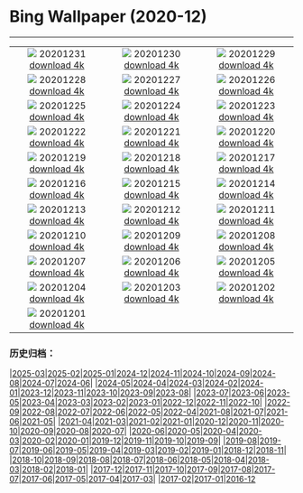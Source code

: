 # Bing Wallpaper (2020-12)
**************
| | | |
| :----: | :----: | :----: |
| ![](https://www.bing.com/th?id=OHR.ZaragozaSpain_EN-US0650637184_1920x1080.jpg) 20201231 [download 4k](https://www.bing.com/th?id=OHR.ZaragozaSpain_EN-US0650637184_UHD.jpg) | ![](https://www.bing.com/th?id=OHR.WinterBryce_EN-US0613213485_1920x1080.jpg) 20201230 [download 4k](https://www.bing.com/th?id=OHR.WinterBryce_EN-US0613213485_UHD.jpg) | ![](https://www.bing.com/th?id=OHR.LucerneHoliday_EN-US0563120968_1920x1080.jpg) 20201229 [download 4k](https://www.bing.com/th?id=OHR.LucerneHoliday_EN-US0563120968_UHD.jpg) |
| ![](https://www.bing.com/th?id=OHR.CanadaLynx_EN-US0499765045_1920x1080.jpg) 20201228 [download 4k](https://www.bing.com/th?id=OHR.CanadaLynx_EN-US0499765045_UHD.jpg) | ![](https://www.bing.com/th?id=OHR.NabananoSato_EN-US0456707930_1920x1080.jpg) 20201227 [download 4k](https://www.bing.com/th?id=OHR.NabananoSato_EN-US0456707930_UHD.jpg) | ![](https://www.bing.com/th?id=OHR.BarnettsDemesne_EN-US0418109777_1920x1080.jpg) 20201226 [download 4k](https://www.bing.com/th?id=OHR.BarnettsDemesne_EN-US0418109777_UHD.jpg) |
| ![](https://www.bing.com/th?id=OHR.SleighMailbox_EN-US0378551322_1920x1080.jpg) 20201225 [download 4k](https://www.bing.com/th?id=OHR.SleighMailbox_EN-US0378551322_UHD.jpg) | ![](https://www.bing.com/th?id=OHR.WildReindeer_EN-US0339848363_1920x1080.jpg) 20201224 [download 4k](https://www.bing.com/th?id=OHR.WildReindeer_EN-US0339848363_UHD.jpg) | ![](https://www.bing.com/th?id=OHR.BandedPipefish_EN-US0293485314_1920x1080.jpg) 20201223 [download 4k](https://www.bing.com/th?id=OHR.BandedPipefish_EN-US0293485314_UHD.jpg) |
| ![](https://www.bing.com/th?id=OHR.HolidayNubble_EN-US0252350688_1920x1080.jpg) 20201222 [download 4k](https://www.bing.com/th?id=OHR.HolidayNubble_EN-US0252350688_UHD.jpg) | ![](https://www.bing.com/th?id=OHR.CastleriggStone_EN-US0211858038_1920x1080.jpg) 20201221 [download 4k](https://www.bing.com/th?id=OHR.CastleriggStone_EN-US0211858038_UHD.jpg) | ![](https://www.bing.com/th?id=OHR.BabyGoat_EN-US0161592117_1920x1080.jpg) 20201220 [download 4k](https://www.bing.com/th?id=OHR.BabyGoat_EN-US0161592117_UHD.jpg) |
| ![](https://www.bing.com/th?id=OHR.Siguniangshan_EN-US5804368436_1920x1080.jpg) 20201219 [download 4k](https://www.bing.com/th?id=OHR.Siguniangshan_EN-US5804368436_UHD.jpg) | ![](https://www.bing.com/th?id=OHR.TreCime_EN-US0044017385_1920x1080.jpg) 20201218 [download 4k](https://www.bing.com/th?id=OHR.TreCime_EN-US0044017385_UHD.jpg) | ![](https://www.bing.com/th?id=OHR.PineconesSwap_EN-US9076096888_1920x1080.jpg) 20201217 [download 4k](https://www.bing.com/th?id=OHR.PineconesSwap_EN-US9076096888_UHD.jpg) |
| ![](https://www.bing.com/th?id=OHR.Beethoven250_EN-US2271531118_1920x1080.jpg) 20201216 [download 4k](https://www.bing.com/th?id=OHR.Beethoven250_EN-US2271531118_UHD.jpg) | ![](https://www.bing.com/th?id=OHR.ElbeBastei_EN-US2188074630_1920x1080.jpg) 20201215 [download 4k](https://www.bing.com/th?id=OHR.ElbeBastei_EN-US2188074630_UHD.jpg) | ![](https://www.bing.com/th?id=OHR.PineGrosbeak_EN-US2151091421_1920x1080.jpg) 20201214 [download 4k](https://www.bing.com/th?id=OHR.PineGrosbeak_EN-US2151091421_UHD.jpg) |
| ![](https://www.bing.com/th?id=OHR.PolarExpress_EN-US8621770462_1920x1080.jpg) 20201213 [download 4k](https://www.bing.com/th?id=OHR.PolarExpress_EN-US8621770462_UHD.jpg) | ![](https://www.bing.com/th?id=OHR.BractCloseup_EN-US2083623903_1920x1080.jpg) 20201212 [download 4k](https://www.bing.com/th?id=OHR.BractCloseup_EN-US2083623903_UHD.jpg) | ![](https://www.bing.com/th?id=OHR.QueenoftheAndes_EN-US2037242483_1920x1080.jpg) 20201211 [download 4k](https://www.bing.com/th?id=OHR.QueenoftheAndes_EN-US2037242483_UHD.jpg) |
| ![](https://www.bing.com/th?id=OHR.SleepingArcticFox_EN-US2000641043_1920x1080.jpg) 20201210 [download 4k](https://www.bing.com/th?id=OHR.SleepingArcticFox_EN-US2000641043_UHD.jpg) | ![](https://www.bing.com/th?id=OHR.DecryptionMachine_EN-US1954350634_1920x1080.jpg) 20201209 [download 4k](https://www.bing.com/th?id=OHR.DecryptionMachine_EN-US1954350634_UHD.jpg) | ![](https://www.bing.com/th?id=OHR.RoccaCalascio_EN-US1864817920_1920x1080.jpg) 20201208 [download 4k](https://www.bing.com/th?id=OHR.RoccaCalascio_EN-US1864817920_UHD.jpg) |
| ![](https://www.bing.com/th?id=OHR.WWIIPHDedication_EN-US1829070269_1920x1080.jpg) 20201207 [download 4k](https://www.bing.com/th?id=OHR.WWIIPHDedication_EN-US1829070269_UHD.jpg) | ![](https://www.bing.com/th?id=OHR.PLNP_EN-US1730701592_1920x1080.jpg) 20201206 [download 4k](https://www.bing.com/th?id=OHR.PLNP_EN-US1730701592_UHD.jpg) | ![](https://www.bing.com/th?id=OHR.BenasqueValley_EN-US1614880060_1920x1080.jpg) 20201205 [download 4k](https://www.bing.com/th?id=OHR.BenasqueValley_EN-US1614880060_UHD.jpg) |
| ![](https://www.bing.com/th?id=OHR.WCDBabyElephant_EN-US1508691119_1920x1080.jpg) 20201204 [download 4k](https://www.bing.com/th?id=OHR.WCDBabyElephant_EN-US1508691119_UHD.jpg) | ![](https://www.bing.com/th?id=OHR.BrasovXmas_EN-US9193714069_1920x1080.jpg) 20201203 [download 4k](https://www.bing.com/th?id=OHR.BrasovXmas_EN-US9193714069_UHD.jpg) | ![](https://www.bing.com/th?id=OHR.PorcupineBay_EN-US9104476264_1920x1080.jpg) 20201202 [download 4k](https://www.bing.com/th?id=OHR.PorcupineBay_EN-US9104476264_UHD.jpg) |
| ![](https://www.bing.com/th?id=OHR.CommonTernsGiving_EN-US9029169867_1920x1080.jpg) 20201201 [download 4k](https://www.bing.com/th?id=OHR.CommonTernsGiving_EN-US9029169867_UHD.jpg) |  |  |

### 历史归档：

|[2025-03](2025-03/2025-03.md)|[2025-02](2025-02/2025-02.md)|[2025-01](2025-01/2025-01.md)|[2024-12](2024-12/2024-12.md)|[2024-11](2024-11/2024-11.md)|[2024-10](2024-10/2024-10.md)|[2024-09](2024-09/2024-09.md)|[2024-08](2024-08/2024-08.md)|[2024-07](2024-07/2024-07.md)|[2024-06](2024-06/2024-06.md)|
|[2024-05](2024-05/2024-05.md)|[2024-04](2024-04/2024-04.md)|[2024-03](2024-03/2024-03.md)|[2024-02](2024-02/2024-02.md)|[2024-01](2024-01/2024-01.md)|[2023-12](2023-12/2023-12.md)|[2023-11](2023-11/2023-11.md)|[2023-10](2023-10/2023-10.md)|[2023-09](2023-09/2023-09.md)|[2023-08](2023-08/2023-08.md)|
|[2023-07](2023-07/2023-07.md)|[2023-06](2023-06/2023-06.md)|[2023-05](2023-05/2023-05.md)|[2023-04](2023-04/2023-04.md)|[2023-03](2023-03/2023-03.md)|[2023-02](2023-02/2023-02.md)|[2023-01](2023-01/2023-01.md)|[2022-12](2022-12/2022-12.md)|[2022-11](2022-11/2022-11.md)|[2022-10](2022-10/2022-10.md)|
|[2022-09](2022-09/2022-09.md)|[2022-08](2022-08/2022-08.md)|[2022-07](2022-07/2022-07.md)|[2022-06](2022-06/2022-06.md)|[2022-05](2022-05/2022-05.md)|[2022-04](2022-04/2022-04.md)|[2021-08](2021-08/2021-08.md)|[2021-07](2021-07/2021-07.md)|[2021-06](2021-06/2021-06.md)|[2021-05](2021-05/2021-05.md)|
|[2021-04](2021-04/2021-04.md)|[2021-03](2021-03/2021-03.md)|[2021-02](2021-02/2021-02.md)|[2021-01](2021-01/2021-01.md)|[2020-12](2020-12/2020-12.md)|[2020-11](2020-11/2020-11.md)|[2020-10](2020-10/2020-10.md)|[2020-09](2020-09/2020-09.md)|[2020-08](2020-08/2020-08.md)|[2020-07](2020-07/2020-07.md)|
|[2020-06](2020-06/2020-06.md)|[2020-05](2020-05/2020-05.md)|[2020-04](2020-04/2020-04.md)|[2020-03](2020-03/2020-03.md)|[2020-02](2020-02/2020-02.md)|[2020-01](2020-01/2020-01.md)|[2019-12](2019-12/2019-12.md)|[2019-11](2019-11/2019-11.md)|[2019-10](2019-10/2019-10.md)|[2019-09](2019-09/2019-09.md)|
|[2019-08](2019-08/2019-08.md)|[2019-07](2019-07/2019-07.md)|[2019-06](2019-06/2019-06.md)|[2019-05](2019-05/2019-05.md)|[2019-04](2019-04/2019-04.md)|[2019-03](2019-03/2019-03.md)|[2019-02](2019-02/2019-02.md)|[2019-01](2019-01/2019-01.md)|[2018-12](2018-12/2018-12.md)|[2018-11](2018-11/2018-11.md)|
|[2018-10](2018-10/2018-10.md)|[2018-09](2018-09/2018-09.md)|[2018-08](2018-08/2018-08.md)|[2018-07](2018-07/2018-07.md)|[2018-06](2018-06/2018-06.md)|[2018-05](2018-05/2018-05.md)|[2018-04](2018-04/2018-04.md)|[2018-03](2018-03/2018-03.md)|[2018-02](2018-02/2018-02.md)|[2018-01](2018-01/2018-01.md)|
|[2017-12](2017-12/2017-12.md)|[2017-11](2017-11/2017-11.md)|[2017-10](2017-10/2017-10.md)|[2017-09](2017-09/2017-09.md)|[2017-08](2017-08/2017-08.md)|[2017-07](2017-07/2017-07.md)|[2017-06](2017-06/2017-06.md)|[2017-05](2017-05/2017-05.md)|[2017-04](2017-04/2017-04.md)|[2017-03](2017-03/2017-03.md)|
|[2017-02](2017-02/2017-02.md)|[2017-01](2017-01/2017-01.md)|[2016-12](2016-12/2016-12.md)